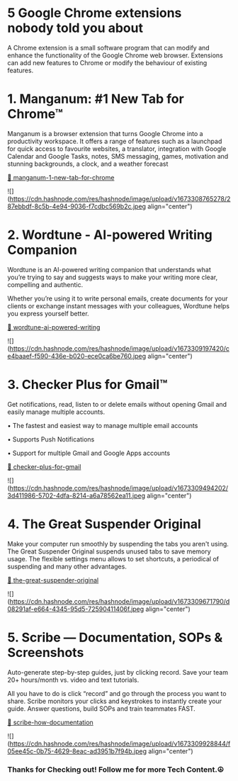 # 5 Google Chrome extensions nobody told you about

A Chrome extension is a small software program that can modify and enhance the functionality of the Google Chrome web browser. Extensions can add new features to Chrome or modify the behaviour of existing features.

# 1\. Manganum: #1 New Tab for Chrome™

Manganum is a browser extension that turns Google Chrome into a productivity workspace. It offers a range of features such as a launchpad for quick access to favourite websites, a translator, integration with Google Calendar and Google Tasks, notes, SMS messaging, games, motivation and stunning backgrounds, a clock, and a weather forecast

[🔗 manganum-1-new-tab-for-chrome](https://chrome.google.com/webstore/detail/manganum-1-new-tab-for-ch/jbfeongihppeenfnaofmdeikahaefljd?hl=en&gl=BG&authuser=1)

![](https://cdn.hashnode.com/res/hashnode/image/upload/v1673308765278/287ebbdf-8c5b-4e94-9036-f7cdbc569b2c.jpeg align="center")

# 2\. Wordtune - AI-powered Writing Companion

Wordtune is an AI-powered writing companion that understands what you’re trying to say and suggests ways to make your writing more clear, compelling and authentic.

Whether you’re using it to write personal emails, create documents for your clients or exchange instant messages with your colleagues, Wordtune helps you express yourself better.

[🔗 wordtune-ai-powered-writing](https://chrome.google.com/webstore/detail/wordtune-ai-powered-writi/nllcnknpjnininklegdoijpljgdjkijc?hl=en&gl=BG&authuser=1)

![](https://cdn.hashnode.com/res/hashnode/image/upload/v1673309197420/ce4baaef-f590-436e-b020-ece0ca6be760.jpeg align="center")

# 3\. Checker Plus for Gmail™

Get notifications, read, listen to or delete emails without opening Gmail and easily manage multiple accounts.

• The fastest and easiest way to manage multiple email accounts

• Supports Push Notifications

• Support for multiple Gmail and Google Apps accounts

[🔗 checker-plus-for-gmail](https://chrome.google.com/webstore/detail/checker-plus-for-gmail/oeopbcgkkoapgobdbedcemjljbihmemj?hl=en&gl=BG&authuser=1)

![](https://cdn.hashnode.com/res/hashnode/image/upload/v1673309494202/3d411986-5702-4dfa-8214-a6a78562ea11.jpeg align="center")

# 4\. The Great Suspender Original

Make your computer run smoothly by suspending the tabs you aren't using. The Great Suspender Original suspends unused tabs to save memory usage. The flexible settings menu allows to set shortcuts, a periodical of suspending and many other advantages.

[🔗 the-great-suspender-original](https://chrome.google.com/webstore/detail/the-great-suspender-origi/ahmkjjgdligadogjedmnogbpbcpofeeo?hl=en&gl=BG&authuser=1)

![](https://cdn.hashnode.com/res/hashnode/image/upload/v1673309671790/d08291af-e664-4345-95d5-72590411406f.jpeg align="center")

# 5\. Scribe — Documentation, SOPs & Screenshots

Auto-generate step-by-step guides, just by clicking record. Save your team 20+ hours/month vs. video and text tutorials.

All you have to do is click “record” and go through the process you want to share. Scribe monitors your clicks and keystrokes to instantly create your guide. Answer questions, build SOPs and train teammates FAST.

[🔗 scribe-how-documentation](https://chrome.google.com/webstore/detail/scribe-%E2%80%94-documentation-so/okfkdaglfjjjfefdcppliegebpoegaii?)

![](https://cdn.hashnode.com/res/hashnode/image/upload/v1673309928844/f05ee45c-0b75-4629-8eac-ad3951b7f94b.jpeg align="center")

### Thanks for Checking out! Follow me for more Tech Content.☮